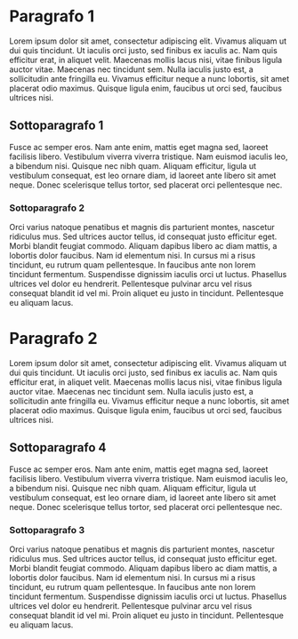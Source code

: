 



# Paragrafo 1
Lorem ipsum dolor sit amet, consectetur adipiscing elit. Vivamus aliquam ut dui quis tincidunt. Ut iaculis orci justo, sed finibus ex iaculis ac. Nam quis efficitur erat, in aliquet velit. Maecenas mollis lacus nisi, vitae finibus ligula auctor vitae. Maecenas nec tincidunt sem. Nulla iaculis justo est, a sollicitudin ante fringilla eu. Vivamus efficitur neque a nunc lobortis, sit amet placerat odio maximus. Quisque ligula enim, faucibus ut orci sed, faucibus ultrices nisi.

## Sottoparagrafo 1
Fusce ac semper eros. Nam ante enim, mattis eget magna sed, laoreet facilisis libero. Vestibulum viverra viverra tristique. Nam euismod iaculis leo, a bibendum nisi. Quisque nec nibh quam. Aliquam efficitur, ligula ut vestibulum consequat, est leo ornare diam, id laoreet ante libero sit amet neque. Donec scelerisque tellus tortor, sed placerat orci pellentesque nec.

### Sottoparagrafo 2
Orci varius natoque penatibus et magnis dis parturient montes, nascetur ridiculus mus. Sed ultrices auctor tellus, id consequat justo efficitur eget. Morbi blandit feugiat commodo. Aliquam dapibus libero ac diam mattis, a lobortis dolor faucibus. Nam id elementum nisi. In cursus mi a risus tincidunt, eu rutrum quam pellentesque. In faucibus ante non lorem tincidunt fermentum. Suspendisse dignissim iaculis orci ut luctus. Phasellus ultrices vel dolor eu hendrerit. Pellentesque pulvinar arcu vel risus consequat blandit id vel mi. Proin aliquet eu justo in tincidunt. Pellentesque eu aliquam lacus.

# Paragrafo 2
Lorem ipsum dolor sit amet, consectetur adipiscing elit. Vivamus aliquam ut dui quis tincidunt. Ut iaculis orci justo, sed finibus ex iaculis ac. Nam quis efficitur erat, in aliquet velit. Maecenas mollis lacus nisi, vitae finibus ligula auctor vitae. Maecenas nec tincidunt sem. Nulla iaculis justo est, a sollicitudin ante fringilla eu. Vivamus efficitur neque a nunc lobortis, sit amet placerat odio maximus. Quisque ligula enim, faucibus ut orci sed, faucibus ultrices nisi.

## Sottoparagrafo 4
Fusce ac semper eros. Nam ante enim, mattis eget magna sed, laoreet facilisis libero. Vestibulum viverra viverra tristique. Nam euismod iaculis leo, a bibendum nisi. Quisque nec nibh quam. Aliquam efficitur, ligula ut vestibulum consequat, est leo ornare diam, id laoreet ante libero sit amet neque. Donec scelerisque tellus tortor, sed placerat orci pellentesque nec.

### Sottoparagrafo 3
Orci varius natoque penatibus et magnis dis parturient montes, nascetur ridiculus mus. Sed ultrices auctor tellus, id consequat justo efficitur eget. Morbi blandit feugiat commodo. Aliquam dapibus libero ac diam mattis, a lobortis dolor faucibus. Nam id elementum nisi. In cursus mi a risus tincidunt, eu rutrum quam pellentesque. In faucibus ante non lorem tincidunt fermentum. Suspendisse dignissim iaculis orci ut luctus. Phasellus ultrices vel dolor eu hendrerit. Pellentesque pulvinar arcu vel risus consequat blandit id vel mi. Proin aliquet eu justo in tincidunt. Pellentesque eu aliquam lacus.